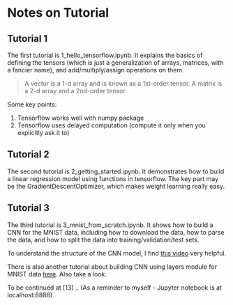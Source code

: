 # Notes on Tutorial

## Tutorial 1

The first tutorial is 1_hello_tensorflow.ipynb. It explains the basics of defining the tensors 
(which is just a generalization of arrays, matrices, with a fancier name), and add/multiply/assign operations on them.

> A vector is a 1-d array and is known as a 1st-order tensor. A matrix is a 2-d array and a 2nd-order tensor.

Some key points:

1. Tensorflow works well with numpy package
1. Tensorflow uses delayed computation (compute it only when you explicitly ask it to)

## Tutorial 2

The second tutorial is 2_getting_started.ipynb. It demonstrates how to build a linear regression model using functions
in tensorflow. The key part may be the GradientDescentOptimizer, which makes weight learning really easy.

## Tutorial 3

The third tutorial is 3_mnist_from_scratch.ipynb. It shows how to build a CNN for the MNIST data, including how to download the data, how to parse the data, and how to split the data into training/validation/test sets.

To understand the structure of the CNN model, I find [this video](https://www.youtube.com/watch?v=FmpDIaiMIeA) very helpful. 

There is also another tutorial about building CNN using layers module for MNIST data [here](https://www.tensorflow.org/tutorials/layers). Also take a look.

To be continued at [13] .. (As a reminder to myself - Jupyter notebook is at localhost:8888)
